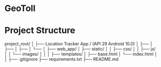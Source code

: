 # GeoToll

# Project Structure
project_root/
│
├── Location Tracker App / (API 29 Android 10.0)
│   ├──
│   ├──
│   ├──
│   └──
│
├── web_app/
│   ├── static/
│   │   ├── css/
│   │   ├── js/
│   │   └── images/
│   │
│   ├── templates/
│       ├── base.html
│       └── index.html
│ 
│
├── .gitignore
├── requirements.txt
├── README.md
